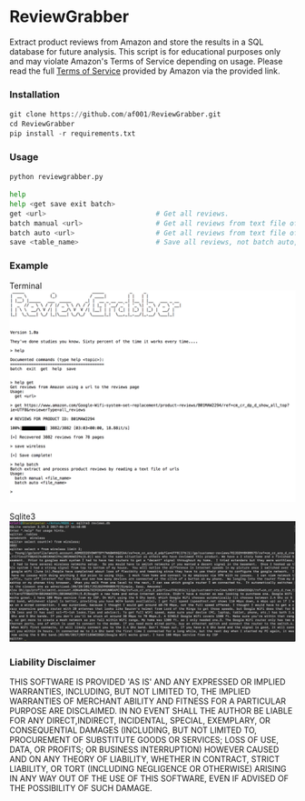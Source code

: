 # ReviewGrabber
Extract product reviews from Amazon and store the results in a SQL database for future analysis. This script is for educational purposes only and may violate Amazon's Terms of Service depending on usage. Please read the full [Terms of Service](https://www.amazon.com/gp/help/customer/display.html/ref=footer_cou?ie=UTF8&nodeId=508088) provided by Amazon via the provided link. 

### Installation

``` python
git clone https://github.com/af001/ReviewGrabber.git
cd ReviewGrabber
pip install -r requirements.txt
```
### Usage

```bash
python reviewgrabber.py
```

```python
help
help <get save exit batch>
get <url>                           # Get all reviews.
batch manual <url>                  # Get all reviews from text file of URLs. Manually save.
batch auto <url>                    # Get all reviews from text file of URLs. Auto save to default table.
save <table_name>                   # Save all reviews, not batch auto, into a table named <table_name>
```
### Example

Terminal
![alt text](https://github.com/af001/ReviewGrabber/blob/master/screenshots/terminal.png "Terminal View")

Sqlite3
![alt text](https://github.com/af001/ReviewGrabber/blob/master/screenshots/sqlite.png "Sqlite View")

### Liability Disclaimer

THIS SOFTWARE IS PROVIDED 'AS IS' AND ANY EXPRESSED OR IMPLIED WARRANTIES, INCLUDING, BUT NOT LIMITED TO, THE IMPLIED WARRANTIES OF MERCHANT ABILITY AND FITNESS FOR A PARTICULAR PURPOSE ARE DISCLAIMED.  IN NO EVENT SHALL THE AUTHOR BE LIABLE FOR ANY DIRECT,INDIRECT, INCIDENTAL, SPECIAL, EXEMPLARY, OR CONSEQUENTIAL DAMAGES (INCLUDING, BUT NOT LIMITED TO, PROCUREMENT OF SUBSTITUTE GOODS OR SERVICES; LOSS OF USE, DATA, OR PROFITS; OR BUSINESS INTERRUPTION) HOWEVER CAUSED AND ON ANY THEORY OF LIABILITY, WHETHER IN CONTRACT, STRICT LIABILITY, OR TORT (INCLUDING NEGLIGENCE OR OTHERWISE) ARISING IN ANY WAY OUT OF THE USE OF THIS SOFTWARE, EVEN IF ADVISED OF THE POSSIBILITY OF SUCH DAMAGE.
